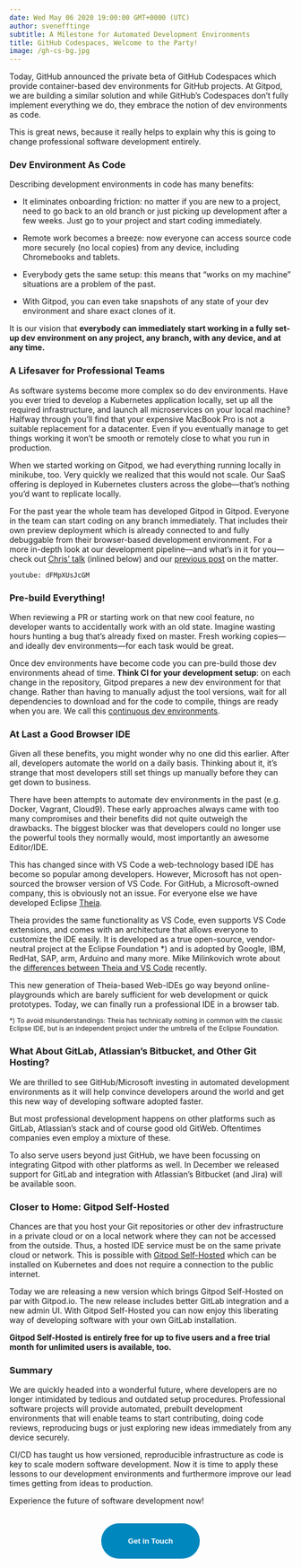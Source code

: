 ```yaml
---
date: Wed May 06 2020 19:00:00 GMT+0000 (UTC)
author: svenefftinge
subtitle: A Milestone for Automated Development Environments
title: GitHub Codespaces, Welcome to the Party!
image: /gh-cs-bg.jpg
---
```

Today, GitHub announced the private beta of GitHub Codespaces which provide container-based dev environments for GitHub projects. At Gitpod, we are building a similar solution and while GitHub’s Codespaces don’t fully implement everything we do, they embrace the notion of dev environments as code. 

This is great news, because it really helps to explain why this is going to change professional software development entirely.

### Dev Environment As Code

Describing development environments in code has many benefits:

- It eliminates onboarding friction: no matter if you are new to a project, need to go back to an old branch or just picking up development after a few weeks. Just go to your project and start coding immediately.

- Remote work becomes a breeze: now everyone can access source code more securely (no local copies) from any device, including Chromebooks and tablets. 

- Everybody gets the same setup: this means that “works on my machine” situations are a problem of the past. 

- With Gitpod, you can even take snapshots of any state of your dev environment and share exact clones of it.

It is our vision that **everybody can immediately start working in a fully set-up dev environment on any project, any branch, with any device, and at any time.**

### A Lifesaver for Professional Teams

As software systems become more complex so do dev environments. Have you ever tried to develop a Kubernetes application locally, set up all the required infrastructure, and launch all microservices on your local machine? Halfway through you’ll find that your expensive MacBook Pro is not a suitable replacement for a datacenter. Even if you eventually manage to get things working it won’t be smooth or remotely close to what you run in production.

When we started working on Gitpod, we had everything running locally in minikube, too. Very quickly we realized that this would not scale. Our SaaS offering is deployed in Kubernetes clusters across the globe—that’s nothing you’d want to replicate locally.

For the past year the whole team has developed Gitpod in Gitpod. Everyone in the team can start coding on any branch immediately. That includes their own preview deployment which is already connected to and fully debuggable from their browser-based development environment. For a more in-depth look at our development pipeline—and what’s in it for you—check out [Chris’ talk](https://www.youtube.com/watch?v=dFMpXUsJcGM) (inlined below) and our [previous post](https://www.freecodecamp.org/news/developing-kubernetes-applications-with-joy/) on the matter. 

`youtube: dFMpXUsJcGM`

### Pre-build Everything!

When reviewing a PR or starting work on that new cool feature, no developer wants to accidentally work with an old state. Imagine wasting hours hunting a bug that’s already fixed on master. Fresh working copies—and ideally dev environments—for each task would be great.

Once dev environments have become code you can pre-build those dev environments ahead of time. **Think CI for your development setup**: on each change in the repository, Gitpod prepares a new dev environment for that change. Rather than having to manually adjust the tool versions, wait for all dependencies to download and for the code to compile, things are ready when you are. We call this [continuous dev environments](/blog/continuous-dev-environment-in-devops/).

### At Last a Good Browser IDE

Given all these benefits, you might wonder why no one did this earlier. After all, developers automate the world on a daily basis. Thinking about it, it’s strange that most developers still set things up manually before they can get down to business.

There have been attempts to automate dev environments in the past (e.g. Docker, Vagrant, Cloud9). These early approaches always came with too many compromises and their benefits did not quite outweigh the drawbacks. The biggest blocker was that developers could no longer use the powerful tools they normally would, most importantly an awesome Editor/IDE.

This has changed since with VS Code a web-technology based IDE has become so popular among developers. However, Microsoft has not open-sourced the browser version of VS Code. For GitHub, a Microsoft-owned company, this is obviously not an issue. For everyone else we have developed Eclipse [Theia](https://dev.to/svenefftinge/theia-1-0-finally-a-good-browser-ide-3ok0). 

Theia provides the same functionality as VS Code, even supports VS Code extensions, and comes with an architecture that allows everyone to customize the IDE easily. It is developed as a true open-source, vendor-neutral project at the Eclipse Foundation *) and is adopted by Google, IBM, RedHat, SAP, arm, Arduino and many more. Mike Milinkovich wrote about the [differences between Theia and VS Code](https://blogs.eclipse.org/post/mike-milinkovich/eclipse-theia-and-vs-code-differences-explained) recently.

This new generation of Theia-based Web-IDEs go way beyond online-playgrounds which are barely sufficient for web development or quick prototypes. Today, we can finally run a professional IDE in a browser tab.

<sub>*) To avoid misunderstandings: Theia has technically nothing in common with the classic Eclipse IDE, but is an independent project under the umbrella of the Eclipse Foundation.</sub>


### What About GitLab, Atlassian’s Bitbucket, and Other Git Hosting?

We are thrilled to see GitHub/Microsoft investing in automated development environments as it will help convince developers around the world and get this new way of developing software adopted faster.

But most professional development happens on other platforms such as GitLab, Atlassian’s stack and of course good old GitWeb. Oftentimes companies even employ a mixture of these.

To also serve users beyond just GitHub, we have been focussing on integrating Gitpod with other platforms as well. In December we released support for GitLab and integration with Atlassian’s Bitbucket (and Jira) will be available soon.

### Closer to Home: Gitpod Self-Hosted

Chances are that you host your Git repositories or other dev infrastructure in a private cloud or on a local network where they can not be accessed from the outside. Thus, a hosted IDE service must be on the same private cloud or network. This is possible with [Gitpod Self-Hosted](/self-hosted) which can be installed on Kubernetes and does not require a connection to the public internet.

Today we are releasing a new version which brings Gitpod Self-Hosted on par with Gitpod.io. The new release includes better GitLab integration and a new admin UI. With Gitpod Self-Hosted you can now enjoy this liberating way of developing software with your own GitLab installation. 

**Gitpod Self-Hosted is entirely free for up to five users and a free trial month for unlimited users is available, too.**

### Summary

We are quickly headed into a wonderful future, where developers are no longer intimidated by tedious and outdated setup procedures. Professional software projects will provide automated, prebuilt development environments that will enable teams to start contributing, doing code reviews, reproducing bugs or just exploring new ideas immediately from any device securely. 

CI/CD has taught us how versioned, reproducible infrastructure as code is key to scale modern software development. Now it is time to apply these lessons to our development environments and furthermore improve our lead times getting from ideas to production. 

Experience the future of software development now!

<div style="text-align: center; margin: 2rem;">
    <a href="/contact">
        <button style="cursor: pointer; border: none; padding: 1.5rem 3rem; border-radius: 100px; background-color: #0087BE; color: white; font-weight: 600">Get in Touch</button>
    </a>
</div>

